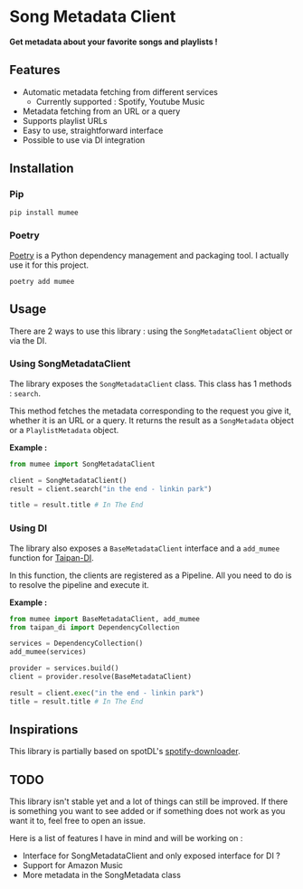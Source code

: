 # Song Metadata Client

**Get metadata about your favorite songs and playlists !**

## Features

- Automatic metadata fetching from different services
  - Currently supported : Spotify, Youtube Music
- Metadata fetching from an URL or a query
- Supports playlist URLs
- Easy to use, straightforward interface
- Possible to use via DI integration

## Installation

### Pip

```
pip install mumee
```

### Poetry

[Poetry](https://python-poetry.org/) is a Python dependency management and packaging tool. I actually use it for this project.

```
poetry add mumee
```

## Usage

There are 2 ways to use this library : using the `SongMetadataClient` object or via the DI.

### Using SongMetadataClient

The library exposes the `SongMetadataClient` class. This class has 1 methods : `search`.

This method fetches the metadata corresponding to the request you give it, whether it is an URL or a query. It returns the result as a `SongMetadata` object or a `PlaylistMetadata` object.

**Example :**

```python
from mumee import SongMetadataClient

client = SongMetadataClient()
result = client.search("in the end - linkin park")

title = result.title # In The End
```

### Using DI

The library also exposes a `BaseMetadataClient` interface and a `add_mumee` function for [Taipan-DI](https://github.com/Billuc/Taipan-DI).

In this function, the clients are registered as a Pipeline. All you need to do is to resolve the pipeline and execute it.

**Example :**

```python
from mumee import BaseMetadataClient, add_mumee
from taipan_di import DependencyCollection

services = DependencyCollection()
add_mumee(services)

provider = services.build()
client = provider.resolve(BaseMetadataClient)

result = client.exec("in the end - linkin park")
title = result.title # In The End
```

## Inspirations

This library is partially based on spotDL's [spotify-downloader](https://github.com/spotDL/spotify-downloader).

## TODO

This library isn't stable yet and a lot of things can still be improved.
If there is something you want to see added or if something does not work as you want it to, feel free to open an issue.

Here is a list of features I have in mind and will be working on :

- Interface for SongMetadataClient and only exposed interface for DI ?
- Support for Amazon Music
- More metadata in the SongMetadata class
